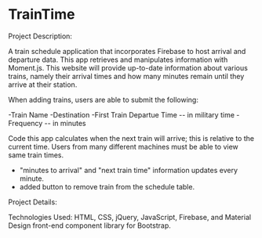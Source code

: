 
# TrainTime

Project Description:

A train schedule application that incorporates Firebase to host arrival and departure data. This app retrieves and manipulates information with Moment.js. This website will provide up-to-date information about various trains, namely their arrival times and how many minutes remain until they arrive at their station.

When adding trains, users are able to submit the following:

-Train Name
-Destination
-First Train Departue Time -- in military time
-Frequency -- in minutes

Code this app calculates when the next train will arrive; this is relative to the current time.
Users from many different machines must be able to view same train times.

- "minutes to arrival" and "next train time" information updates every minute.
- added button to remove train from the schedule table.

Project Details:

Technologies Used: HTML, CSS, jQuery, JavaScript, Firebase, and Material Design front-end component library for Bootstrap.

